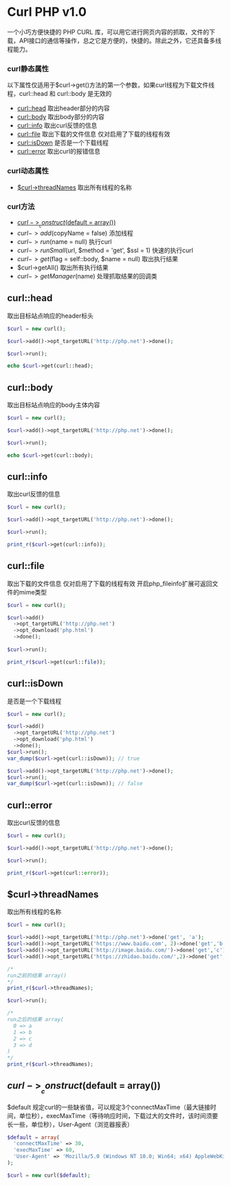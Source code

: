 # Curl PHP v1.0
一个小巧方便快捷的 PHP CURL 库，可以用它进行网页内容的抓取，文件的下载，API接口的通信等操作，总之它是方便的，快捷的。除此之外，它还具备多线程能力。

### curl静态属性
以下属性仅适用于$curl->get()方法的第一个参数，如果curl线程为下载文件线程，curl::head 和 curl::body 是无效的

- [curl::head](#curlhead)  取出header部分的内容
- [curl::body](#curlbody)  取出body部分的内容
- [curl::info](#curlinfo)  取出curl反馈的信息
- [curl::file](#curlfile)  取出下载的文件信息 仅对启用了下载的线程有效
- [curl::isDown](#curlisDown)  是否是一个下载线程
- [curl::error](#curlerror)   取出curl的报错信息

### curl动态属性
- [$curl->threadNames](#curl-threadnames)  取出所有线程的名称

### curl方法
- [$curl->__construct($default = array())](#curl-__constructdefault--array)
- $curl->add($copyName = false) 添加线程
- $curl->run($name = null) 执行curl
- $curl->runSmall($url, $method = 'get', $ssl = 1) 快速的执行curl
- $curl->get($flag = self::body, $name = null) 取出执行结果
- $curl->getAll() 取出所有执行结果
- $curl->getManager($name) 处理抓取结果的回调类


## curl::head
取出目标站点响应的header标头
```php
$curl = new curl();

$curl->add()->opt_targetURL('http://php.net')->done();

$curl->run();

echo $curl->get(curl::head);
```

## curl::body
取出目标站点响应的body主体内容
```php
$curl = new curl();

$curl->add()->opt_targetURL('http://php.net')->done();

$curl->run();

echo $curl->get(curl::body);
```

## curl::info
取出curl反馈的信息
```php
$curl = new curl();

$curl->add()->opt_targetURL('http://php.net')->done();

$curl->run();

print_r($curl->get(curl::info));
```
## curl::file
取出下载的文件信息 仅对启用了下载的线程有效 开启php_fileinfo扩展可返回文件的mime类型
```php
$curl = new curl();

$curl->add()
  ->opt_targetURL('http://php.net')
  ->opt_download('php.html')
  ->done();
  
$curl->run();

print_r($curl->get(curl::file));
```
## curl::isDown
是否是一个下载线程
```php
$curl = new curl();

$curl->add()
  ->opt_targetURL('http://php.net')
  ->opt_download('php.html')
  ->done();
$curl->run();
var_dump($curl->get(curl::isDown)); // true

$curl->add()->opt_targetURL('http://php.net')->done();
$curl->run();
var_dump($curl->get(curl::isDown)); // false
```
## curl::error
取出curl反馈的信息
```php
$curl = new curl();

$curl->add()->opt_targetURL('http://php.net')->done();

$curl->run();

print_r($curl->get(curl::error));
```

## $curl->threadNames
取出所有线程的名称
```php
$curl = new curl();

$curl->add()->opt_targetURL('http://php.net')->done('get', 'a');
$curl->add()->opt_targetURL('https://www.baidu.com', 2)->done('get','b');
$curl->add()->opt_targetURL('http://image.baidu.com/')->done('get','c');
$curl->add()->opt_targetURL('https://zhidao.baidu.com/',2)->done('get','d');

/*
run之前的结果 array()
*/
print_r($curl->threadNames);

$curl->run();

/*
run之后的结果 array(
  0 => a
  1 => b
  2 => c
  3 => d
)
*/
print_r($curl->threadNames);
```

## $curl->__construct($default = array())
$default 规定curl的一些缺省值，可以规定3个connectMaxTime（最大链接时间，单位秒），execMaxTime（等待响应时间，下载过大的文件时，该时间须要长一些，单位秒），User-Agent（浏览器报表） 
```php
$default = array(
  'connectMaxTime' => 30,
  'execMaxTime' => 60,
  'User-Agent' => 'Mozilla/5.0 (Windows NT 10.0; Win64; x64) AppleWebKit/537.36 (KHTML, like Gecko) Chrome/56.0.2924.87 Safari/537.36'
);

$curl = new curl($default);

```


